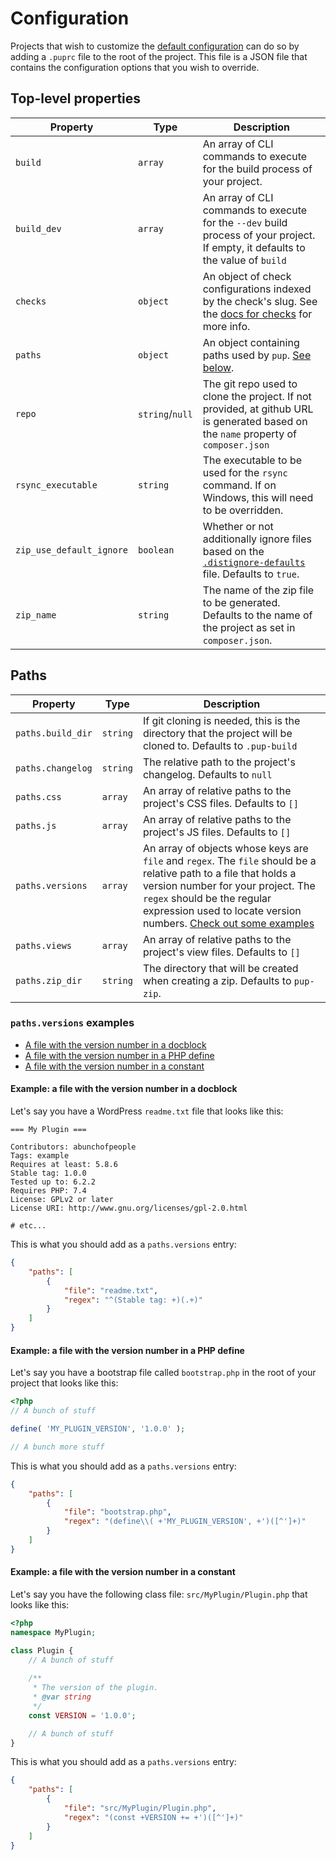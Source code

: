 # Configuration

Projects that wish to customize the [default configuration](/.puprc-defaults) can do so by adding a `.puprc` file to the
root of the project. This file is a JSON file that contains the configuration options that you wish to override.

## Top-level properties

| Property    | Type           | Description                                                                                                                         |
|-------------|----------------|-------------------------------------------------------------------------------------------------------------------------------------|
| `build`     | `array`        | An array of CLI commands to execute for the build process of your project.                                                          |
| `build_dev` | `array`        | An array of CLI commands to execute for the `--dev` build process of your project. If empty, it defaults to the value of `build`    |
| `checks`    | `object`       | An object of check configurations indexed by the check's slug. See the [docs for checks](/docs/checks.md) for more info.            |
| `paths`     | `object`       | An object containing paths used by `pup`. [See below](#paths).                                                                      |
| `repo`      | `string`/`null` | The git repo used to clone the project. If not provided, at github URL is generated based on the `name` property of `composer.json` |
| `rsync_executable` | `string` | The executable to be used for the `rsync` command. If on Windows, this will need to be overridden.                                  |
| `zip_use_default_ignore` | `boolean` | Whether or not additionally ignore files based on the [`.distignore-defaults`](/.distignore-defaults) file. Defaults to `true`.     |
| `zip_name` | `string` | The name of the zip file to be generated. Defaults to the name of the project as set in `composer.json`.                            |

## Paths

| Property          | Type     | Description                                                                                                                                                                                                                                                                         |
|-------------------|----------|-------------------------------------------------------------------------------------------------------------------------------------------------------------------------------------------------------------------------------------------------------------------------------------|
| `paths.build_dir` | `string` | If git cloning is needed, this is the directory that the project will be cloned to. Defaults to `.pup-build`                                                                                                                                                                        |
| `paths.changelog` | `string` | The relative path to the project's changelog. Defaults to `null`                                                                                                                                                                                                                    |
| `paths.css`       | `array`  | An array of relative paths to the project's CSS files. Defaults to `[]`                                                                                                                                                                                                             |
| `paths.js`        | `array`  | An array of relative paths to the project's JS files. Defaults to `[]`                                                                                                                                                                                                              |
| `paths.versions`  | `array`  | An array of objects whose keys are `file` and `regex`. The `file` should be a relative path to a file that holds a version number for your project. The `regex` should be the regular expression used to locate version numbers. [Check out some examples](#pathsversions-examples) |
| `paths.views`     | `array`  | An array of relative paths to the project's view files. Defaults to `[]`                                                                                                                                                                                                            |
| `paths.zip_dir`   | `string` | The directory that will be created when creating a zip. Defaults to `pup-zip`.                                                                                                                                                                                                      |


### `paths.versions` examples

* [A file with the version number in a docblock](#example-a-file-with-the-version-number-in-a-docblock)
* [A file with the version number in a PHP define](#example-a-file-with-the-version-number-in-a-php-define)
* [A file with the version number in a constant](#example-a-file-with-the-version-number-in-a-constant)

#### Example: a file with the version number in a docblock

Let's say you have a WordPress `readme.txt` file that looks like this:

```text
=== My Plugin ===

Contributors: abunchofpeople
Tags: example
Requires at least: 5.8.6
Stable tag: 1.0.0
Tested up to: 6.2.2
Requires PHP: 7.4
License: GPLv2 or later
License URI: http://www.gnu.org/licenses/gpl-2.0.html

# etc...
```

This is what you should add as a `paths.versions` entry:

```json
{
    "paths": [
        {
            "file": "readme.txt",
            "regex": "^(Stable tag: +)(.+)"
        }
    ]
}
```

#### Example: a file with the version number in a PHP define

Let's say you have a bootstrap file called `bootstrap.php` in the root of your project that looks like this:

```php
<?php
// A bunch of stuff

define( 'MY_PLUGIN_VERSION', '1.0.0' );

// A bunch more stuff
```

This is what you should add as a `paths.versions` entry:

```json
{
    "paths": [
        {
            "file": "bootstrap.php",
            "regex": "(define\\( +'MY_PLUGIN_VERSION', +')([^']+)"
        }
    ]
}
```

#### Example: a file with the version number in a constant

Let's say you have the following class file: `src/MyPlugin/Plugin.php` that looks like this:

```php
<?php
namespace MyPlugin;

class Plugin {
    // A bunch of stuff
    
    /**
     * The version of the plugin.
     * @var string 
     */
    const VERSION = '1.0.0';

    // A bunch of stuff
}
```

This is what you should add as a `paths.versions` entry:

```json
{
    "paths": [
        {
            "file": "src/MyPlugin/Plugin.php",
            "regex": "(const +VERSION += +')([^']+)"
        }
    ]
}
```